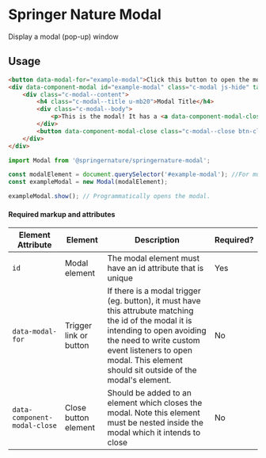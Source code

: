 # Springer Nature Modal

Display a modal (pop-up) window

## Usage

```html
<button data-modal-for="example-modal">Click this button to open the modal</button>
<div data-component-modal id="example-modal" class="c-modal js-hide" tabindex="0">
    <div class="c-modal--content">
        <h4 class="c-modal--title u-mb20">Modal Title</h4>
        <div class="c-modal--body">
            <p>This is the modal! It has a <a data-component-modal-close class="close-modal-link btn-close" href="">link</a> that can also close it.</p>
        </div>
        <button data-component-modal-close class="c-modal--close btn-close link-like">&times;</button>
    </div>
</div>
```

```javascript
import Modal from '@springernature/springernature-modal';

const modalElement = document.querySelector('#example-modal'); //For multiple modals, prefer `document.querySelectorAll('[data-component-modal]');` and initilise on each instance
const exampleModal = new Modal(modalElement);

exampleModal.show(); // Programmatically opens the modal.
```


#### Required markup and attributes

| Element Attribute | Element | Description | Required? |
|---|---|---|---|
| `id`     | Modal element  | The modal element must have an id attribute that is unique | Yes |
| `data-modal-for` | Trigger link or button | If there is a modal trigger (eg. button), it must have this attrubute matching the id of the modal it is intending to open avoiding the need to write custom event listeners to open modal. This element should sit outside of the modal's element. | No |
| `data-component-modal-close`  | Close button element | Should be added to an element which closes the modal. Note this element must be nested inside the modal which it intends to close | No |
